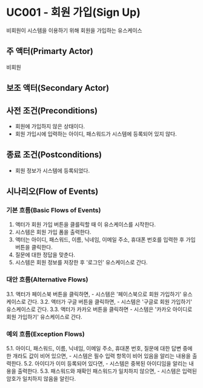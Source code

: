 # UC001 - 회원 가입(Sign Up)
비회원이 시스템을 이용하기 위해 회원을 가입하는 유스케이스

## 주 액터(Primarty Actor)
비회원

## 보조 액터(Secondary Actor)

## 사전 조건(Preconditions)
- 회원에 가입하지 않은 상태이다.
- 회원 가입시에 입력하는 아이디, 패스워드가 시스템에 등록되어 있지 않다.

## 종료 조건(Postconditions)
- 회원 정보가 시스템에 등록되었다.

## 시나리오(Flow of Events)

### 기본 흐름(Basic Flows of Events)
1. 액터가 회원 가입 버튼을 클를릭할 때 이 유스케이스를 시작한다.
2. 시스템은 회원 가입 폼을 출력한다.
3. 액터는 아이디, 패스워드, 이름, 닉네임, 이메일 주소, 휴대폰 번호를 입력한 후 가입 버튼을 클릭한다.
4. 질문에 대한 정답을 맞춘다. 
5. 시스템은 회원 정보를 저장한 후 '로그인' 유스케이스로 간다.

### 대안 흐름(Alternative Flows)
3.1. 액터가 페이스북 버튼을 클릭하면,
    - 시스템은 '페이스북으로 회원 가입하기' 유스케이스로 간다.
3.2. 액터가 구글 버튼을 클릭하면,
    - 시스템은 '구글로 회원 가입하기' 유스케이스로 간다.
3.3. 액터가 카카오 버튼을 클릭하면
    - 시스템은 '카카오 아이디로 회원 가입하기' 유스케이스로 간다.

### 예외 흐름(Exception Flows)
5.1. 아이디, 패스워드, 이름, 닉네임, 이메일 주소, 휴대폰 번호, 질문에 대한 답변 중에 한 개라도 값이 비어 있으면,
    - 시스템은 필수 입력 항목이 비어 있음을 알리는 내용을 출력한다.
5.2. 아이디가 이미 등록되어 있다면,
    - 시스템은 중복된 아이디임을 알리는 내용을 출력한다.
5.3. 패스워드와 재확인 패스워드가 일치하지 않으면,
    - 시스템은 입력된 암호가 일치하지 않음을 알린다.



